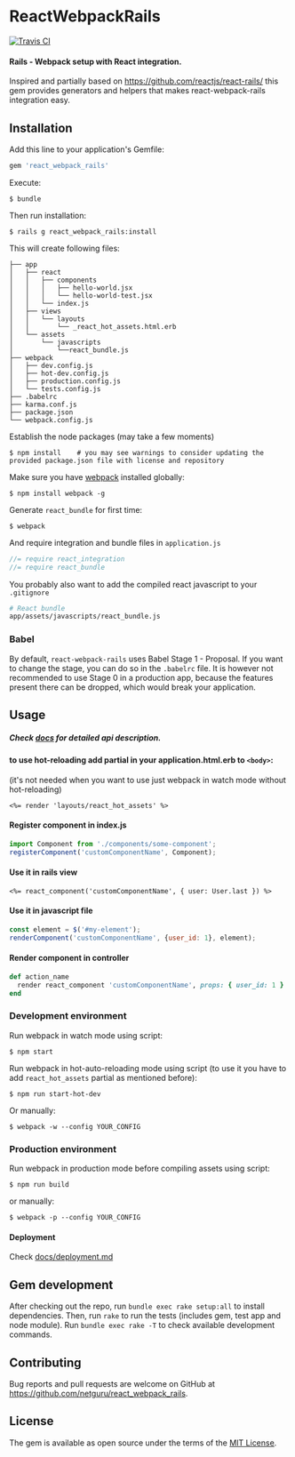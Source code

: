 # ReactWebpackRails
[![Travis CI](https://travis-ci.org/netguru/react_webpack_rails.svg?branch=master)](https://travis-ci.org/netguru/react_webpack_rails)

#### Rails - Webpack setup with React integration.
Inspired and partially based on https://github.com/reactjs/react-rails/ this gem provides generators and helpers that makes react-webpack-rails integration easy.

## Installation

Add this line to your application's Gemfile:

```ruby
gem 'react_webpack_rails'
```

Execute:

    $ bundle

Then run installation:

    $ rails g react_webpack_rails:install

This will create following files:

```
├── app
│   ├── react
│   │   ├── components
│   │   │   ├── hello-world.jsx
│   │   │   └── hello-world-test.jsx
│   │   └── index.js
│   ├── views
│   │   └── layouts
│   │       └── _react_hot_assets.html.erb
│   └── assets
│       └── javascripts
│           └──react_bundle.js
├── webpack
│   ├── dev.config.js
│   ├── hot-dev.config.js
│   ├── production.config.js
│   └── tests.config.js
├── .babelrc
├── karma.conf.js
├── package.json
└── webpack.config.js
```

Establish the node packages (may take a few moments)

    $ npm install    # you may see warnings to consider updating the provided package.json file with license and repository

Make sure you have [webpack](https://webpack.github.io/docs/installation.html) installed globally:

    $ npm install webpack -g

Generate `react_bundle` for first time:

    $ webpack

And require integration and bundle files in `application.js`

```js
//= require react_integration
//= require react_bundle
```


You probably also want to add the compiled react javascript to your `.gitignore`

```bash
# React bundle
app/assets/javascripts/react_bundle.js
```


### Babel

By default, `react-webpack-rails` uses Babel Stage 1 - Proposal. If you want to change the stage, you can do so in the `.babelrc` file. It is however not recommended to use Stage 0 in a production app, because the features present there can be dropped, which would break your application.

## Usage
##### Check [docs](https://github.com/netguru/react_webpack_rails/tree/master/docs) for detailed api description.
#### to use hot-reloading add partial in your application.html.erb to `<body>`:
(it's not needed when you want to use just webpack in watch mode without hot-reloading)
```erb
<%= render 'layouts/react_hot_assets' %>
```

#### Register component in index.js

```js
import Component from './components/some-component';
registerComponent('customComponentName', Component);
```

#### Use it in rails view

```erb
<%= react_component('customComponentName', { user: User.last }) %>
```

#### Use it in javascript file

```js
const element = $('#my-element');
renderComponent('customComponentName', {user_id: 1}, element);
```

#### Render component in controller

```ruby
def action_name
  render react_component 'customComponentName', props: { user_id: 1 }
end
```

### Development environment
Run webpack in watch mode using script:

    $ npm start

Run webpack in hot-auto-reloading mode using script (to use it you have to add `react_hot_assets` partial as mentioned before):

    $ npm run start-hot-dev

Or manually:

    $ webpack -w --config YOUR_CONFIG


### Production environment
Run webpack in production mode before compiling assets using script:

    $ npm run build

or manually:

    $ webpack -p --config YOUR_CONFIG

#### Deployment
Check [docs/deployment.md](docs/deployment.md)

## Gem development

After checking out the repo, run `bundle exec rake setup:all` to install dependencies. Then, run `rake` to run the tests (includes gem, test app and node module).
Run `bundle exec rake -T` to check available development commands.

## Contributing

Bug reports and pull requests are welcome on GitHub at https://github.com/netguru/react_webpack_rails.


## License

The gem is available as open source under the terms of the [MIT License](http://opensource.org/licenses/MIT).

